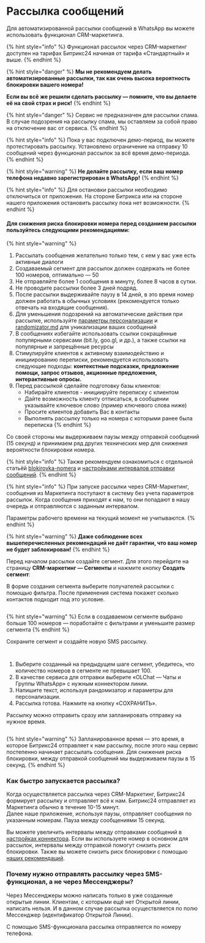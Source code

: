 # Рассылка сообщений

Для автоматизированной рассылки сообщений в WhatsApp вы можете использовать функционал CRM-маркетинга.

{% hint style="info" %}
Функционал рассылок через CRM-маркетинг доступен на тарифах Битрикс24 начиная от тарифа «Стандартный» и выше.
{% endhint %}

{% hint style="danger" %}
**Мы не рекомендуем делать автоматизированные рассылки, так как очень высока вероятность блокировки вашего номера!**

**Если вы всё же решили сделать рассылку — помните, что вы делаете её на свой страх и риск!**
{% endhint %}

{% hint style="danger" %}
Сервис не предназначен для рассылки спама. В случае подозрения на рассылку спама, мы оставляем за собой право на отключение вас от сервиса.
{% endhint %}

{% hint style="info" %}
Пока у вас подключен демо-период, вы можете протестировать рассылку. Установлено ограничение на отправку 10 сообщений через функционал рассылок за всё время демо-периода.
{% endhint %}

{% hint style="warning" %}
**Не делайте рассылку, если ваш номер телефона недавно зарегистрирован в WhatsApp!**
{% endhint %}

{% hint style="info" %}
Для остановки рассылки необходимо отключиться от приложения. На стороне Битрикса или на стороне нашего приложения остановить рассылку пока нет возможности.&#x20;
{% endhint %}

#### Для снижения риска блокировки номера перед созданием рассылки пользуйтесь следующими рекомендациями:

{% hint style="warning" %}
1. Рассылать сообщения желательно только тем, с кем у вас уже есть активные диалоги
2. Создаваемый сегмент для рассылок должен содержать не более 100 номеров, оптимально — 50
3. Не отправляйте более 1 сообщения в минуту, более 8 часов в сутки.
4. Не проводите рассылки более 3 дней подряд.
5. После рассылки выдерживайте паузу в 14 дней, в это время номер должен работать в обычных условиях (рекомендуется только отвечать на входящие сообщения).
6. Для уменьшения подозрений на автоматические действия при рассылке, используйте [параметры персонализации](https://helpdesk.bitrix24.ru/open/12302778) и [randomizator.md](../randomizator.md "mention") для уникализации ваших сообщений
7. В сообщениях избегайте использовать ссылки сокращённые популярными сервисами (bit.ly, goo.gl, и др.), а также ссылки на популярные и запрещённые ресурсы
8. Стимулируйте клиентов к активному взаимодействию и инициированию переписки, рекомендуется использовать следующие подходы: **контекстные подсказки, предложение помощи, запрос отзывов, акционные предложения, интерактивные опросы.**
9. Перед рассылкой сделайте подготовку базы клиентов:
   * Набирайте клиентов - инициируйте переписку с клиентом
   * Дайте возможность клиенту отписаться, в сообщении указывайте ключевое слово (пример ключевого слова ниже)
   * Просите клиентов добавить Вас в контакты
   * Выполнять рассылку только на номера с которыми ранее была переписка
{% endhint %}

Со своей стороны мы выдерживаем паузы между отправкой сообщений (15 секунд) и принимаем ряд других технических мер для снижения вероятности блокировки номера.

{% hint style="info" %}
Также рекомендуем ознакомиться с отдельной статьёй [blokirovka-nomera](../../blokirovka-nomera/ "mention") и [настройками интервалов отправки сообщений](https://docs.olchat.io/ustanovka-i-nastroika/interfeisy-prilozheniya/opisanie-nastroek-konnektora#intervaly-otpravki-soobshenii).&#x20;
{% endhint %}

{% hint style="info" %}
При запуске рассылки через CRM-Маркетинг, сообщения из Маркетинга поступают в систему без учета параметров рассылок. Когда сообщения приходят к нам, то они попадают в нашу очередь и отправляются с заданным интервалом.&#x20;

Параметры рабочего времени на текущий момент не учитываются.
{% endhint %}

{% hint style="warning" %}
**Даже соблюдение всех вышеперечисленных рекомендаций не даёт гарантии, что ваш номер не будет заблокирован!**
{% endhint %}

Перед началом рассылки создайте сегмент. Для этого перейдите на страницу **CRM-маркетинг — Сегменты** и нажмите кнопку **Создать сегмент**:

В форме создания сегмента выберите получателей рассылки с помощью фильтра. После применения система покажет сколько контактов подходит под это условие.

<figure><img src="../../.gitbook/assets/image (324).png" alt=""><figcaption></figcaption></figure>

{% hint style="warning" %}
Если в создаваемом сегменте выбрано больше 100 номеров — поработайте с фильтрами и уменьшите размер сегмента
{% endhint %}

Сохраните сегмент и создайте новую SMS рассылку.

<figure><img src="../../.gitbook/assets/image (558).png" alt=""><figcaption></figcaption></figure>

<figure><img src="../../.gitbook/assets/image (675).png" alt=""><figcaption></figcaption></figure>

1. Выберите созданный на предыдущем шаге сегмент, убедитесь, что количество номеров в сегменте не превышает 100.
2. В качестве сервиса для отправки выберите «OLChat — Чаты и Группы WhatsApp» с нужным коннектором линии.
3. Напишите текст, используя рандомизатор и параметры для персонализации.
4. Рассылка готова. Нажмите на кнопку «СОХРАНИТЬ».

Рассылку можно отправить сразу или запланировать отправку на нужное время.

<figure><img src="../../.gitbook/assets/image (447).png" alt=""><figcaption></figcaption></figure>

{% hint style="warning" %}
Запланированное время — это время, в которое Битрикс24 отправляет к нам рассылку, после этого наш сервис постепенно начинает рассылать сообщения. Для снижения риска блокировки, между отправкой сообщений мы выдерживаем паузы в 15 секунд.
{% endhint %}

### Как быстро запускается рассылка?

Когда осуществляется рассылка через CRM-Маркетинг, Битрикс24 формирует рассылку и отправляет всё к нам. Битрикс24 отправляет из Маркетинга обычно в течение 10-15 минут. \
Далее наше приложение, используя паузы, отправляет сообщения по указанным номерам. Пауза между сообщениями 15 секунд.

Вы можете увеличить интервалы между отправками сообщений в [настройках коннектора](../../ustanovka-i-nastroika/interfeisy-prilozheniya/opisanie-nastroek-konnektora.md#intervaly-otpravki-soobshenii). Если вы используете номер в основном для рассылок, интервалы между отправкой помогут снизить риск блокировки. Также вы можете снизить риск блокировки с помощью [наших рекомендаций](https://docs.olchat.io/blokirovka-nomera).

### Почему нужно отправлять рассылку через SMS-функционал, а не через Мессенджеры?&#x20;

Через Мессенджеры можно написать только в уже созданные открытые линии. Клиентам, с которыми ещё нет Открытой линии, написать нельзя. И в данном случае рассылка осуществляется по полю Мессенджер (идентификатор Открытой Линии).

С помощью SMS-функционала рассылка отправляется по номеру телефона.
